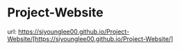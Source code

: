 # Project-Website

url: https://siyounglee00.github.io/Project-Website/[https://siyounglee00.github.io/Project-Website/]
